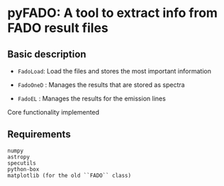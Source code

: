 # pyFADO: A tool to extract info from FADO result files

## Basic description 

* ``FadoLoad``: Load the files and stores the most important information
 
* ``FadoOneD`` : Manages the results that are stored as spectra

* ``FadoEL`` : Manages the results for the emission lines

Core functionality implemented

## Requirements

    numpy
    astropy
    specutils
    python-box
    matplotlib (for the old ``FADO`` class)
    







